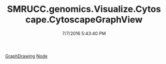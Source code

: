 ﻿---
title: SMRUCC.genomics.Visualize.Cytoscape.CytoscapeGraphView
date: 7/7/2016 5:43:40 PM
---

[GraphDrawing](T-SMRUCC.genomics.Visualize.Cytoscape.CytoscapeGraphView.GraphDrawing.html)
[Node](T-SMRUCC.genomics.Visualize.Cytoscape.CytoscapeGraphView.Node.html)
